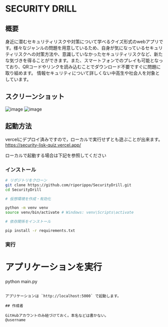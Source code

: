 # SECURITY DRILL

## 概要

身近に潜むセキュリティリスクや対策について学べるクイズ形式のwebアプリです。様々なジャンルの問題を用意しているため、自身が気になっているセキュリティリスクへの対策方法や、意識していなかったセキュリティリスクなど、新たな気づきを得ることができます。また、スマートフォンでのプレイも可能となっており、QRコードやリンクを読み込むことでダウンロード不要ですぐに問題に取り組めます。
情報セキュリティについて詳しくない中高生や社会人を対象としています。

## スクリーンショット
![image](https://github.com/user-attachments/assets/73b678e3-7ccf-49dc-b7ce-648f282ea1af)
![image](https://github.com/user-attachments/assets/8a118f30-7349-4d39-b0bc-72620f0a2ab8)


## 起動方法

vercelにデプロイ済みですので，ローカルで実行せずとも遊ぶことが出来ます。  
https://security-lisk-quiz.vercel.app/  

ローカルで起動する場合は下記を参照してください

### インストール

```bash
# リポジトリをクローン
git clone https://github.com/riporippo/SecurityDrill.git
cd SecurityDrill

# 仮想環境を作成・有効化

python -m venv venv
source venv/bin/activate # Windows: venv\Scripts\activate

# 依存関係をインストール

pip install -r requirements.txt
```

### 実行

# アプリケーションを実行

python main.py
```

アプリケーションは `http://localhost:5000` で起動します。

## 作成者

GitHubアカウントのみ紐づけておく。本名などは書かない。
@username
